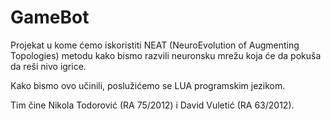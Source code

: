 # GameBot

Projekat u kome ćemo iskoristiti NEAT (NeuroEvolution of Augmenting Topologies) metodu kako bismo razvili neuronsku mrežu koja će da pokuša da reši nivo igrice.

Kako bismo ovo učinili, poslužićemo se LUA programskim jezikom.

Tim čine Nikola Todorović (RA 75/2012) i David Vuletić (RA 63/2012).
